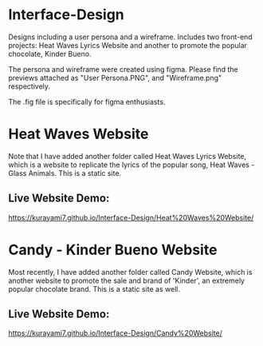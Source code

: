 # Interface-Design
Designs including a user persona and a wireframe. Includes two front-end projects: Heat Waves Lyrics Website and another to promote the popular chocolate, Kinder Bueno.

The persona and wireframe were created using figma. Please find the previews attached as "User Persona.PNG", and "Wireframe.png" respectively. 

The .fig file is specifically for figma enthusiasts.

# Heat Waves Website
Note that I have added another folder called Heat Waves Lyrics Website, which is a website to replicate the lyrics of the popular song, Heat Waves - Glass Animals. This is a static site.

## Live Website Demo:
https://kurayami7.github.io/Interface-Design/Heat%20Waves%20Website/

# Candy - Kinder Bueno Website
Most recently, I have added another folder called Candy Website, which is another website to promote the sale and brand of 'Kinder', an extremely popular chocolate brand. This is a static site as well.

## Live Website Demo:
https://kurayami7.github.io/Interface-Design/Candy%20Website/
